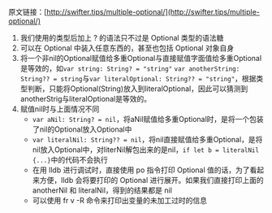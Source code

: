 原文链接：[http://swifter.tips/multiple-optional/](http://swifter.tips/multiple-optional/)

1. 我们使用的类型后加上 ? 的语法只不过是 Optional 类型的语法糖
2. 可以在 Optional 中装入任意东西的，甚至也包括 Optional 对象自身
3. 将一个非nil的Optional赋值给多重Optional与直接赋值字面值给多重Optional是等效的，如`var string: String? = "string"` `var anotherString: String?? = string`与`var literalOptional: String?? = "string"`，根据类型判断，只能将Optional(String)放入到literalOptional，因此可以猜测到anotherStrig与literalOptional是等效的。
4. 赋值nil时与上面情况不同
	- `var aNil: String? = nil`，将aNil赋值给多重Optional时，是将一个包装了nil的Optional放入Optional中
	- `var literalNil: String?? = nil`，将nil直接赋值给多重Optional，是将nil放入Optional中，对literNil解包出来的是nil，`if let b = literalNil {...}`中的代码不会执行
	- 在用 lldb 进行调试时，直接使用 po 指令打印 Optional 值的话，为了看起来方便，lldb 会将要打印的 Optional 进行展开。如果我们直接打印上面的 anotherNil 和 literalNil，得到的结果都是 nil
	- 可以使用 fr v -R 命令来打印出变量的未加工过时的信息
